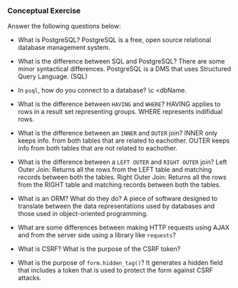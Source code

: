 ### Conceptual Exercise

Answer the following questions below:

- What is PostgreSQL?
  PostgreSQL is a free, open source relational database management system.
- What is the difference between SQL and PostgreSQL?
  There are some minor syntactical differences. PostgreSQL is a DMS that uses Structured Query Language. (SQL)
- In `psql`, how do you connect to a database?
  \c <dbName.
- What is the difference between `HAVING` and `WHERE`?
  HAVING applies to rows in a result set representing groups. WHERE represents indifidual rows.
- What is the difference between an `INNER` and `OUTER` join?
  INNER only keeps info. from both tables that are related to eachother. OUTER keeps info from both tables that are not related to eachother. 
- What is the difference between a `LEFT OUTER` and `RIGHT OUTER` join?
  Left Outer Join: Returns all the rows from the LEFT table and matching records between both the tables. Right Outer Join: Returns all the rows from the RIGHT table and matching records between both the tables. 
- What is an ORM? What do they do?
  A piece of software designed to translate between the data representations used by databases and those used in object-oriented programming.
- What are some differences between making HTTP requests using AJAX 
  and from the server side using a library like `requests`?
  
- What is CSRF? What is the purpose of the CSRF token?

- What is the purpose of `form.hidden_tag()`?
  It generates a hidden field that includes a token that is used to protect the form against CSRF attacks.
